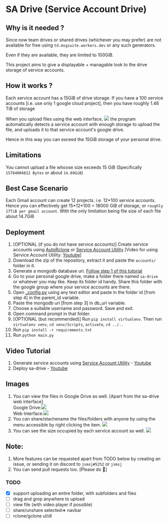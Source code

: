 # SA Drive (Service Account Drive)


## Why is it needed ?
Since now team drives or shared drives (whichever you may prefer) are not available for free using `td.msgsuite.workers.dev` or any such generators.

Even if they are available, they are limited to 100GiB.

This project aims to give a displayable + managable look to the drive storage of service accounts.

## How it works ?
Each service account has a 15GiB of drive storage. 
If you have a 100 service accounts [i.e. use only 1 google cloud project], then you have roughly 1.46 TiB of storage

When you upload files using the web interface, ![](https://i.imgur.com/x40pzu2.png) the program automatically detects a service account with enough storage to upload the file, and uploads it to that service account's google drive.

Hence in this way you can exceed the 15GiB storage of your personal drive.

## Limitations
You cannot upload a file whoose size exceeds 15 GiB (Specifically `15784004812 Bytes` or about `14.69GiB`)

## Best Case Scenario
Each Gmail account can create 12 projects. i.e. 12*100 service accounts. 
Hence you can effectively get 15\*12\*100 = 18000 GiB of storage, or `roughly 17TiB per gmail account`. With the only limitation being file size of each file about 14.7GiB


## Deployment

1. [OPTIONAL (if you do not have service accounts)] Create service accounts using [AutoRclone](https://github.com/xyou365/AutoRclone) or [Service Account Utility](./Service%20Account%20Utility/) [Video for using Service Account Utility: [Youtube](https://youtu.be/PlR6nXF7WNI)]
2. Download the zip of the repository, extract it and paste the `accounts/` folder in it.
3. Generate a mongodb database uri. [Follow step 1 of this tutorial](https://www.youtube.com/watch?v=MfnP1M0BW7Y)
4. Go to your personal google drive, make a folder there named `sa-drive` or whatever you may like. Keep its folder id handy. Share this folder with the google group where your service accounts are there.
5. Open [_config.py](./_config.py) using any text editor and paste in the folder id [from step 4] in the parent_id variable.
6. Paste the mongodb uri [from step 3] in db_uri variable.
7. Choose a suitable username and password. Save and exit.
8. Open command prompt in that folder.
9. [OPTIONAL (but recommended)] Run `pip install virtualenv`. Then run `virtualenv venv`, `cd venv/Scripts`, `activate`, `cd ../..`
10. Run `pip install -r requirements.txt`
11. Run `python main.py`

## Video Tutorial

1. Generate service accounts using [Service Account Utility](./Service%20Account%20Utility/) - [Youtube](https://youtu.be/PlR6nXF7WNI)
2. Deploy sa-drive - [Youtube](https://youtu.be/JzlYnIL6azY)
   
## Images
1. You can view the files in Google Drive as well. [Apart from the sa-drive web interface] <br>Google Drive:![](https://i.imgur.com/lUsxy5S.png)<br>Web Interface:![](https://i.imgur.com/0C6rbNZ.png)
2. You can share/star/rename the files/folders with anyone by using the menu accessible by right clicking the item. ![](https://i.imgur.com/m4N5qIn.png)
3. You can see the size occupied by each service account as well. ![](https://i.imgur.com/UK6OhSV.png)

## Note:
1. More features can be requested apart from TODO below by creating an issue, or sending it on discord to `jsmsj#5252` or `jsmsj`
2. You can send pull requests too. [Please do 🙏]

### TODO
- [x] support uploading an entire folder, with subfolders and files
- [ ] drag and grop anywhere to upload
- [ ] view file (with video player if possible)
- [ ] share/unshare selected=> navbar
- [ ] rclone/gclone ul/dl